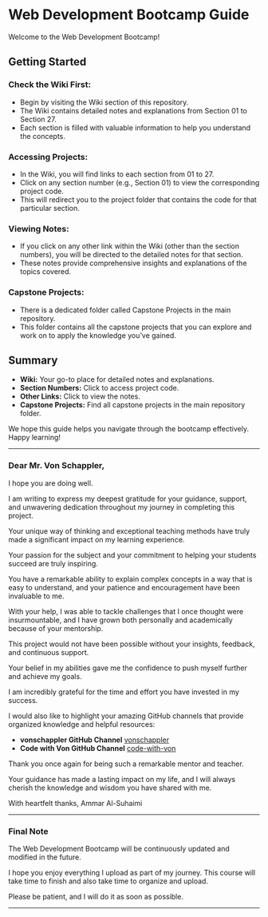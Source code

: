 # Web Development Bootcamp Guide

Welcome to the Web Development Bootcamp!

## Getting Started

### Check the Wiki First:
- Begin by visiting the Wiki section of this repository.
- The Wiki contains detailed notes and explanations from Section 01 to Section 27.
- Each section is filled with valuable information to help you understand the concepts.

### Accessing Projects:
- In the Wiki, you will find links to each section from 01 to 27.
- Click on any section number (e.g., Section 01) to view the corresponding project code.
- This will redirect you to the project folder that contains the code for that particular section.

### Viewing Notes:
- If you click on any other link within the Wiki (other than the section numbers), you will be directed to the detailed notes for that section.
- These notes provide comprehensive insights and explanations of the topics covered.

### Capstone Projects:
- There is a dedicated folder called Capstone Projects in the main repository.
- This folder contains all the capstone projects that you can explore and work on to apply the knowledge you’ve gained.

## Summary
- **Wiki:** Your go-to place for detailed notes and explanations.
- **Section Numbers:** Click to access project code.
- **Other Links:** Click to view the notes.
- **Capstone Projects:** Find all capstone projects in the main repository folder.

We hope this guide helps you navigate through the bootcamp effectively. Happy learning!

---

### Dear Mr. Von Schappler,

I hope you are doing well.

I am writing to express my deepest gratitude for your guidance, support, and unwavering dedication throughout my journey in completing this project.

Your unique way of thinking and exceptional teaching methods have truly made a significant impact on my learning experience. 

Your passion for the subject and your commitment to helping your students succeed are truly inspiring.

You have a remarkable ability to explain complex concepts in a way that is easy to understand, and your patience and encouragement have been invaluable to me. 

With your help, I was able to tackle challenges that I once thought were insurmountable, and I have grown both personally and academically because of your mentorship.

This project would not have been possible without your insights, feedback, and continuous support. 

Your belief in my abilities gave me the confidence to push myself further and achieve my goals.

I am incredibly grateful for the time and effort you have invested in my success.

I would also like to highlight your amazing GitHub channels that provide organized knowledge and helpful resources:

- **vonschappler GitHub Channel** [vonschappler](https://github.com/vonschappler/)
- **Code with Von GitHub Channel** [code-with-von](https://github.com/code-with-von)


Thank you once again for being such a remarkable mentor and teacher. 

Your guidance has made a lasting impact on my life, and I will always cherish the knowledge and wisdom you have shared with me.

With heartfelt thanks,
Ammar Al-Suhaimi

---

### Final Note

The Web Development Bootcamp will be continuously updated and modified in the future. 

I hope you enjoy everything I upload as part of my journey. This course will take time to finish and also take time to organize and upload. 

Please be patient, and I will do it as soon as possible.

---

